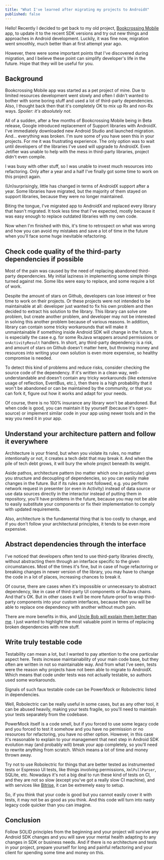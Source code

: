 ```yaml
---
title: "What I've learned after migrating my projects to AndroidX"
published: false
---
```


Hello! Recently I decided to get back to my old project, [Bookcrossing Mobile](https://github.com/fobo66/BookcrossingMobile) app,
to update it to the recent SDK versions and try out new things and approaches in Android development. Luckily, it was fine now,
migration went smoothly, much better than at first attempt year ago.

However, there were some important points that I've discovered during migration, and I believe these point can simplify developer's life in
the future. Hope that they will be useful for you.

## Background

Bookcrossing Mobile app was started as a pet project of mine. Due to limited resources development went slowly and often I didn't wanted
to bother with some boring stuff and used a lot of third-party dependencies. Also, I thought back then that it's completely OK
to mix up Rx and non-Rx ways. _Spoiler: it's absolutely not._

All of a sudden, after a few months of Bookcrossing Mobile being in Beta release, Google introduced replacement of Support libraries with
AndroidX. I've immediately downloaded new Android Studio and launched migration. And... everything was broken. I'm sure some of you have
seen this in your projects. For me it was frustrating experience. The only option was to wait until developers of the libraries I've
used will upgrade to AndroidX. Even Jetifier was unable to help with the mess in third-party libraries, project didn't even compile.

I was busy with other stuff, so I was unable to invest much resources into refactoring. Only
after a year and a half I've finally got some time to work on this project again.

(Un)surprisingly, little has changed in terms of AndroidX support after a year. Some libraries
have migrated, but the majority of them stayed on support libraries, because they were no longer
maintained.

Biting the tongue, I've migrated app to AndroidX and replaced every library that hasn't migrated. It
took less time that I've expected, mostly because it was easy enough to replace outdated libraries with my own code.

Now when I'm finished with this, it's time to retrospect on what was wrong and how
you can avoid my mistakes and save a lot of time in the future when you'll
face some huge inevitable refactoring.

## Check code quality of the third-party dependencies if possible

Most of the pain was caused by the need of replacing abandoned third-party dependencies. My initial
laziness in implementing some simple things turned against me. Some libs were easy to replace, and
some require a lot of work.

Despite the amount of stars on Github, developers can lose interest or free time to work on their
projects. Or these projects were not intended to be maintainable at all: developer
just wanted to fix his own problem and then decided to extract his solution to the library. This
library can solve one problem, but create another problem, and developer may not be
interested in solving this another problem because of various reasons. In addition, library
can contain some tricky workarounds that will make it unmaintainable if something inside Android
SDK will change in the future. It is especially the case e.g. for some RxJava wrappers around
permissions or `onActivityResult` handlers. In short, any third-party dependency is a risk, and
amount of stars on Github doesn't matter here, but throwing money and resources into writing your
own solution is even more expensive, so healthy compromise is needed.

To detect this kind of problems and reduce risks, consider checking the source code of the
dependency. If it's written in a clean way, well-understandable and doesn't contain any tricky
workarounds (like extensive usage of reflection, EventBus, etc.), then there is a high probability
that it won't be abandoned or can be maintained by the community, or that you can fork it, figure out
how it works and adapt for your needs.

Of course, there is no 100% insurance any library won't be abandoned. But when
code is good, you can maintain it by yourself (because it's open-source) or implement similar
code in your app using newer tools and in the way you need it in your app.

## Understand your architecture pattern and follow it everywhere

Architecture is your friend, but when you violate its rules, no matter intentionally or not,
it creates a tech debt that may break it. And when the pile of tech debt grows, it will bury
the whole project beneath its weight.

Aside pathos, architecture pattern (no matter which one in particular) gives you structure and
decoupling of dependencies, so you can easily make changes in the future. But if its rules
are not followed, e.g. you perform network request in presenter (or even in Activity) instead
of data source or use data sources directly in the interactor instead of putting them in repository,
you'll have problems in the future, because you may not be able to easily substitute your components
or fix their implementation to comply with updated requirements.

Also, architecture is the fundamental thing that is too costly to change, and if you don't follow
your architectural principles, it tends to be even more expensive.

## Abstract dependencies through the interface

I've noticed that developers often tend to use third-party libraries directly, without abstracting
them through an interface specific to the given circumstances. Most of the times it's fine,
but in case of huge refactoring or breaking changes in newer version of the library, you may have to
change the code in a lot of places, increasing chances to break it.

Of course, there are cases when it's impossible or unnecessary to abstract dependency, like in case of
third-party UI components or RxJava chains. And that's OK. But in other cases it will be more future-proof
to wrap third-party components into your custom interfaces, because then you will be able to replace one
dependency with another without much pain.

There are more benefits in this, and [Uncle Bob will explain them better than me](https://drive.google.com/file/d/0BwhCYaYDn8EgN2M5MTkwM2EtNWFkZC00ZTI3LWFjZTUtNTFhZGZiYmUzODc1/view). I just wanted to
highlight the most valuable point in terms of replacing broken dependencies with new stuff.

## Write truly testable code

Testability can mean a lot, but I wanted to pay attention to the one particular aspect here. Tests increase
maintainability of your main code base, but they often are written in not so maintainable way.
And from what I've seen, tests were the reason why projects have not been able to migrate to AndroidX.
Which means that code under tests was not actually testable, so authors used some workarounds.

Signals of such faux testable code can be PowerMock or Robolectric listed in dependencies.

Well, Robolectric can be really useful in some cases, but as any other tool, it can be abused heavily,
making your tests fragile, so you'll need to maintain your tests separately from the codebase.

PowerMock itself is a code smell, but if you forced to use some legacy code and you forced to test it
somehow and you have no permission or no resources for refactoring, you have no other option. However,
in this case it's reasonable to explain to your management that next step in Android SDK evolution may
(and probably will) break your app completely, so you'll need to rewrite anything from scratch. Which
means a lot of time and money thrown away.

Try not to use Robolectric for things that are better tested as instrumented tests or Espresso UI tests,
like things involving permissions, `XmlPullParser`, SQLite, etc. Nowadays it's not a big deal to run
these kind of tests on CI, and they are not so slow (except you've got a really slow CI machine),
and with services like [Bitrise](https://bitrise.io), it can be extremely easy to setup.

So, if you think that your code is good but you cannot easily cover it with tests, it may not be as good
as you think. And this code will turn into nasty legacy code quicker than you can imagine.

## Conclusion

Follow SOLID principles from the beginning and your project will survive any Android SDK changes and
you will save your mental health adapting to any changes in SDK or business needs. And if there is no
architecture and tests in your project, prepare yourself for long and painful refactoring and your
client for spending some time and money on this.
